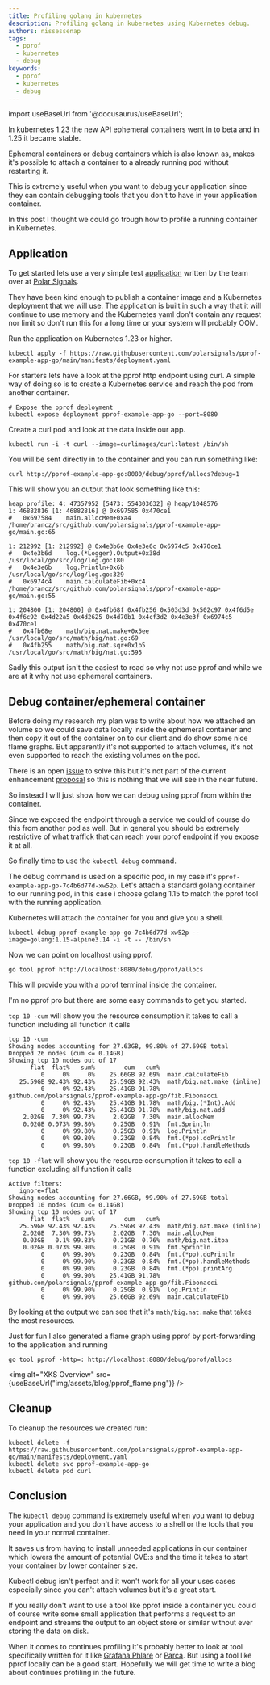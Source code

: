 ```yaml
---
title: Profiling golang in kubernetes
description: Profiling golang in kubernetes using Kubernetes debug.
authors: nissessenap
tags:
  - pprof
  - kubernetes
  - debug
keywords:
  - pprof
  - kubernetes
  - debug
---
```


import useBaseUrl from '@docusaurus/useBaseUrl';

In kubernetes 1.23 the new API ephemeral containers went in to beta and in 1.25 it became stable.

Ephemeral containers or debug containers which is also known as, makes it's possible to attach a container to a already running pod without restarting it.

This is extremely useful when you want to debug your application since they can contain debugging tools that you don't to have in your application container.

In this post I thought we could go trough how to profile a running container in Kubernetes.

<!-- truncate -->

## Application

To get started lets use a very simple test [application](https://github.com/polarsignals/pprof-example-app-go) written by the team over at [Polar Signals](https://www.polarsignals.com/).

They have been kind enough to publish a container image and a Kubernetes deployment that we will use.
The application is built in such a way that it will continue to use memory and the Kubernetes yaml don't contain any request nor limit so don't run this for a long time or your system will probably OOM.

Run the application on Kubernetes 1.23 or higher.

```shell
kubectl apply -f https://raw.githubusercontent.com/polarsignals/pprof-example-app-go/main/manifests/deployment.yaml
```

For starters lets have a look at the pprof http endpoint using curl.
A simple way of doing so is to create a Kubernetes service and reach the pod from another container.

```shell
# Expose the pprof deployment
kubectl expose deployment pprof-example-app-go --port=8080
```

Create a curl pod and look at the data inside our app.

```shell
kubectl run -i -t curl --image=curlimages/curl:latest /bin/sh
```

You will be sent directly in to the container and you can run something like:

```shell
curl http://pprof-example-app-go:8080/debug/pprof/allocs?debug=1
```

This will show you an output that look something like this:

```shell
heap profile: 4: 47357952 [5473: 554303632] @ heap/1048576
1: 46882816 [1: 46882816] @ 0x697585 0x470ce1
#	0x697584	main.allocMem+0xa4	/home/brancz/src/github.com/polarsignals/pprof-example-app-go/main.go:65

1: 212992 [1: 212992] @ 0x4e3b6e 0x4e3e6c 0x6974c5 0x470ce1
#	0x4e3b6d	log.(*Logger).Output+0x38d	/usr/local/go/src/log/log.go:180
#	0x4e3e6b	log.Println+0x6b		/usr/local/go/src/log/log.go:329
#	0x6974c4	main.calculateFib+0xc4		/home/brancz/src/github.com/polarsignals/pprof-example-app-go/main.go:55

1: 204800 [1: 204800] @ 0x4fb68f 0x4fb256 0x503d3d 0x502c97 0x4f6d5e 0x4f6c92 0x4d22a5 0x4d2625 0x4d70b1 0x4cf3d2 0x4e3e3f 0x6974c5 0x470ce1
#	0x4fb68e	math/big.nat.make+0x5ee		/usr/local/go/src/math/big/nat.go:69
#	0x4fb255	math/big.nat.sqr+0x1b5		/usr/local/go/src/math/big/nat.go:595
```

Sadly this output isn't the easiest to read so why not use pprof and while we are at it why not use ephemeral containers.

## Debug container/ephemeral container

Before doing my research my plan was to write about how we attached an volume so we could
save data locally inside the ephemeral container and then copy it out of the container on to our client and
do show some nice flame graphs. But apparently it's not supported to attach volumes, it's not even supported to reach the existing volumes on the pod.

There is an open [issue](https://github.com/kubernetes/kubectl/issues/1071) to solve this but it's not part of the current enhancement [proposal](https://github.com/kubernetes/enhancements/issues/1441) so this is nothing that we will see in the near future.

So instead I will just show how we can debug using pprof from within the container.

Since we exposed the endpoint through a service we could of course do this from another pod as well.
But in general you should be extremely restrictive of what traffick that can reach your pprof endpoint if you expose it at all.

So finally time to use the `kubectl debug` command.

The debug command is used on a specific pod, in my case it's `pprof-example-app-go-7c4b6d77d-xw52p`.
Let's attach a standard golang container to our running pod, in this case i choose golang 1.15 to match the pprof tool with the running application.

Kubernetes will attach the container for you and give you a shell.

```shell
kubectl debug pprof-example-app-go-7c4b6d77d-xw52p --image=golang:1.15-alpine3.14 -i -t -- /bin/sh
```

Now we can point on localhost using pprof.

```shell
go tool pprof http://localhost:8080/debug/pprof/allocs
```

This will provide you with a pprof terminal inside the container.

I'm no pprof pro but there are some easy commands to get you started.

`top 10 -cum` will show you the resource consumption it takes to call a function including all function it calls

```pprof
top 10 -cum
Showing nodes accounting for 27.63GB, 99.80% of 27.69GB total
Dropped 26 nodes (cum <= 0.14GB)
Showing top 10 nodes out of 17
      flat  flat%   sum%        cum   cum%
         0     0%     0%    25.66GB 92.69%  main.calculateFib
   25.59GB 92.43% 92.43%    25.59GB 92.43%  math/big.nat.make (inline)
         0     0% 92.43%    25.41GB 91.78%  github.com/polarsignals/pprof-example-app-go/fib.Fibonacci
         0     0% 92.43%    25.41GB 91.78%  math/big.(*Int).Add
         0     0% 92.43%    25.41GB 91.78%  math/big.nat.add
    2.02GB  7.30% 99.73%     2.02GB  7.30%  main.allocMem
    0.02GB 0.073% 99.80%     0.25GB  0.91%  fmt.Sprintln
         0     0% 99.80%     0.25GB  0.91%  log.Println
         0     0% 99.80%     0.23GB  0.84%  fmt.(*pp).doPrintln
         0     0% 99.80%     0.23GB  0.84%  fmt.(*pp).handleMethods
```

`top 10 -flat` will show you the resource consumption it takes to call a function excluding all function it calls

```pprof
Active filters:
   ignore=flat
Showing nodes accounting for 27.66GB, 99.90% of 27.69GB total
Dropped 10 nodes (cum <= 0.14GB)
Showing top 10 nodes out of 17
      flat  flat%   sum%        cum   cum%
   25.59GB 92.43% 92.43%    25.59GB 92.43%  math/big.nat.make (inline)
    2.02GB  7.30% 99.73%     2.02GB  7.30%  main.allocMem
    0.03GB   0.1% 99.83%     0.21GB  0.76%  math/big.nat.itoa
    0.02GB 0.073% 99.90%     0.25GB  0.91%  fmt.Sprintln
         0     0% 99.90%     0.23GB  0.84%  fmt.(*pp).doPrintln
         0     0% 99.90%     0.23GB  0.84%  fmt.(*pp).handleMethods
         0     0% 99.90%     0.23GB  0.84%  fmt.(*pp).printArg
         0     0% 99.90%    25.41GB 91.78%  github.com/polarsignals/pprof-example-app-go/fib.Fibonacci
         0     0% 99.90%     0.25GB  0.91%  log.Println
         0     0% 99.90%    25.66GB 92.69%  main.calculateFib
```

By looking at the output we can see that it's `math/big.nat.make` that takes the most resources.

Just for fun I also generated a flame graph using pprof by port-forwarding to the application and running

```shell
go tool pprof -http=: http://localhost:8080/debug/pprof/allocs
```

<img alt="XKS Overview" src={useBaseUrl("img/assets/blog/pprof_flame.png")} />

## Cleanup

To cleanup the resources we created run:

```shell
kubectl delete -f https://raw.githubusercontent.com/polarsignals/pprof-example-app-go/main/manifests/deployment.yaml
kubectl delete svc pprof-example-app-go
kubectl delete pod curl
```

## Conclusion

The `kubectl debug` command is extremely useful when you want to debug your application and you
don't have access to a shell or the tools that you need in your normal container.

It saves us from having to install unneeded applications in our container which lowers the amount of potential CVE:s and the time it takes to start your container by lower container size.

Kubectl debug isn't perfect and it won't work for all your uses cases especially since you can't
attach volumes but it's a great start.

If you really don't want to use a tool like pprof inside a container you could of course write some small application that performs a request to an endpoint and streams the output to an object store or similar without ever storing the data on disk.

When it comes to continues profiling it's probably better to look at tool specifically written for it like [Grafana Phlare](https://grafana.com/oss/phlare/) or [Parca](https://www.parca.dev/docs/overview).
But using a tool like pprof locally can be a good start. Hopefully we will get time to write a blog about continues profiling in the future.
